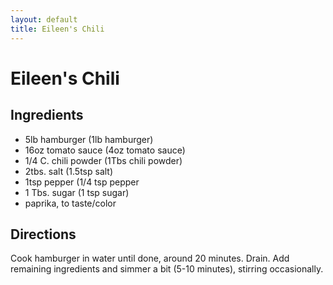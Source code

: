 ```yaml
---
layout: default
title: Eileen's Chili
---
```


# Eileen's Chili

## Ingredients

-   5lb hamburger (1lb hamburger)
-   16oz tomato sauce (4oz tomato sauce)
-   1/4 C. chili powder (1Tbs chili powder)
-   2tbs. salt (1.5tsp salt)
-   1tsp pepper (1/4 tsp pepper
-   1 Tbs. sugar (1 tsp sugar)
-   paprika, to taste/color

## Directions

Cook hamburger in water until done, around 20 minutes. Drain. Add
remaining ingredients and simmer a bit (5-10 minutes), stirring
occasionally.

